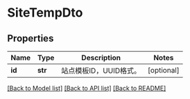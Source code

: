 # SiteTempDto

## Properties
Name | Type | Description | Notes
------------ | ------------- | ------------- | -------------
**id** | **str** | 站点模板ID，UUID格式。 | [optional] 

[[Back to Model list]](../README.md#documentation-for-models) [[Back to API list]](../README.md#documentation-for-api-endpoints) [[Back to README]](../README.md)


